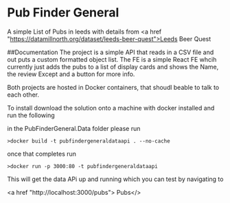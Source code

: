 # Pub Finder General

A simple List of Pubs in leeds with details from <a href "https://datamillnorth.org/dataset/leeds-beer-quest">Leeds Beer Quest</a>

##Documentation
The project is a simple API that reads in a CSV file and out puts a custom formatted object list. 
The FE is a simple React FE whcih currently just adds the pubs to a list of display cards and shows the Name, the review Except and a button for more info. 

Both projects are hosted in Docker containers, that shoudl beable to talk to each other. 

To install download the solution onto a machine with docker installed and run the following 

in the PubFinderGeneral.Data folder please run 
```
>docker build -t pubfindergeneraldataapi . --no-cache
```
once that completes run

```
>docker run -p 3000:80 -t pubfindergeneraldataapi
```

This will get the data APi up and running which you can test by navigating to 

<a href "http://localhost:3000/pubs"> Pubs</>

